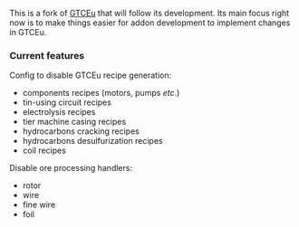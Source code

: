 

This is a fork of [GTCEu](https://github.com/GregTechCEu/GregTech) that will follow its development.
Its main focus right now is to make things easier for addon development to implement changes in GTCEu.

### Current features

Config to disable GTCEu recipe generation:

* components recipes (motors, pumps *etc*.)
* tin-using circuit recipes
* electrolysis recipes
* tier machine casing recipes
* hydrocarbons cracking recipes
* hydrocarbons desulfurization recipes
* coil recipes

Disable ore processing handlers:

* rotor
* wire
* fine wire
* foil
